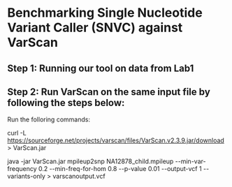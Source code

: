 # Benchmarking Single Nucleotide Variant Caller (SNVC) against VarScan

## Step 1: Running our tool on data from Lab1

## Step 2: Run VarScan on the same input file by following the steps below:
Run the folloring commands:

curl -L https://sourceforge.net/projects/varscan/files/VarScan.v2.3.9.jar/download > VarScan.jar

java -jar VarScan.jar mpileup2snp NA12878_child.mpileup --min-var-frequency 0.2 --min-freq-for-hom 0.8 --p-value 0.01 --output-vcf 1 --variants-only > varscanoutput.vcf


